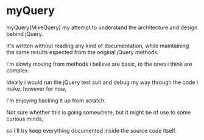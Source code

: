 myQuery
=======

myQuery(MikeQuery) my attempt to understand the architecture and design behind jQuery. 

It's written without reading any kind of documentation, while maintaining the same results expected from the original jQuery methods.

I'm slowly moving from methods i believe are basic, to the ones i think are complex.

Ideally i would run the jQuery test suit and debug my way through the code i make, however for now, 

I'm enjoying hacking it up from scratch.

Not sure whether this is going somewhere, but it might be of use to some curious minds, 

so i'll try keep everything documented inside the source code itself.
